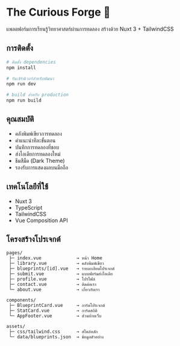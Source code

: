 # The Curious Forge 🔬

แพลตฟอร์มการเรียนรู้วิทยาศาสตร์ผ่านการทดลอง สร้างด้วย Nuxt 3 + TailwindCSS

## การติดตั้ง

```bash
# ติดตั้ง dependencies
npm install

# รันเซิร์ฟเวอร์สำหรับพัฒนา
npm run dev

# build สำหรับ production
npm run build
```

## คุณสมบัติ

- คลังพิมพ์เขียวการทดลอง
- คำแนะนำทีละขั้นตอน 
- บันทึกการทดลองที่ชอบ
- ส่งไอเดียการทดลองใหม่
- ธีมสีมืด (Dark Theme)
- รองรับการแสดงผลบนมือถือ

## เทคโนโลยีที่ใช้

- Nuxt 3
- TypeScript
- TailwindCSS 
- Vue Composition API

## โครงสร้างโปรเจกต์

```
pages/
 ├─ index.vue             → หน้า Home
 ├─ library.vue           → คลังพิมพ์เขียว
 ├─ blueprints/[id].vue   → รายละเอียดโปรเจกต์
 ├─ submit.vue            → แบบฟอร์มส่งไอเดีย
 ├─ profile.vue           → โปรไฟล์
 ├─ contact.vue           → ติดต่อเรา
 └─ about.vue             → เกี่ยวกับเรา

components/
 ├─ BlueprintCard.vue     → การ์ดโปรเจกต์
 ├─ StatCard.vue          → การ์ดสถิติ
 └─ AppFooter.vue         → ส่วนท้ายเว็บ

assets/
 ├─ css/tailwind.css      → สไตล์หลัก
 └─ data/blueprints.json  → ข้อมูลตัวอย่าง
```